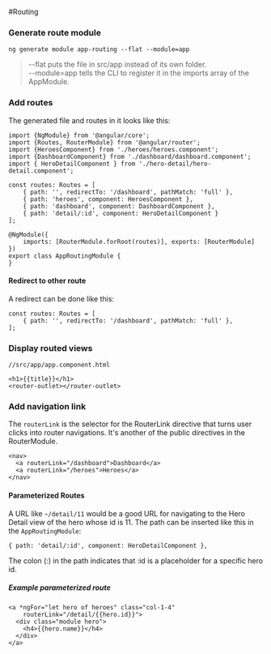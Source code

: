 #Routing 

### Generate route module

```
ng generate module app-routing --flat --module=app
```

> --flat puts the file in src/app instead of its own folder.  
> --module=app tells the CLI to register it in the imports array of the AppModule.

### Add routes

The generated file and routes in it looks like this:
```
import {NgModule} from '@angular/core';
import {Routes, RouterModule} from '@angular/router';
import {HeroesComponent} from './heroes/heroes.component';
import {DashboardComponent} from './dashboard/dashboard.component';
import { HeroDetailComponent } from './hero-detail/hero-detail.component';

const routes: Routes = [
    { path: '', redirectTo: '/dashboard', pathMatch: 'full' },
    { path: 'heroes', component: HeroesComponent },
    { path: 'dashboard', component: DashboardComponent },
    { path: 'detail/:id', component: HeroDetailComponent }
];

@NgModule({
    imports: [RouterModule.forRoot(routes)], exports: [RouterModule]
})
export class AppRoutingModule {
}
```

#### Redirect to other route
A redirect can be done like this:
```
const routes: Routes = [
    { path: '', redirectTo: '/dashboard', pathMatch: 'full' },
];
```

### Display routed views
```
//src/app/app.component.html

<h1>{{title}}</h1>
<router-outlet></router-outlet>
```

### Add navigation link
The `routerLink` is the selector for the RouterLink directive that turns user clicks into router navigations. 
It's another of the public directives in the RouterModule.

```
<nav>
  <a routerLink="/dashboard">Dashboard</a>
  <a routerLink="/heroes">Heroes</a>
</nav>
```

#### Parameterized Routes
A URL like `~/detail/11` would be a good URL for navigating to the Hero Detail view of the hero whose id is 11.
The path can be inserted like this in the `AppRoutingModule`:
```
{ path: 'detail/:id', component: HeroDetailComponent },
```
The colon (:) in the path indicates that :id is a placeholder for a specific hero id.

##### Example parameterized route

```
<a *ngFor="let hero of heroes" class="col-1-4"
    routerLink="/detail/{{hero.id}}">
  <div class="module hero">
    <h4>{{hero.name}}</h4>
  </div>
</a>
``` 
